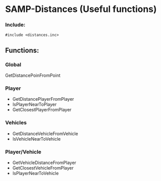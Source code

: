 # SAMP-Distances (Useful functions)


### Include:
```pawn
#include <distances.inc>
```

## Functions:
### Global 
GetDistancePoinFromPoint

### Player
- GetDistancePlayerFromPlayer
- IsPlayerNearToPlayer
- GetClosestPlayerFromPlayer

### Vehicles
- GetDistanceVehicleFromVehicle
- IsVehicleNearToVehicle

### Player/Vehicle
- GetVehicleDistanceFromPlayer
- GetClosestVehicleFromPlayer
- IsPlayerNearToVehicle
